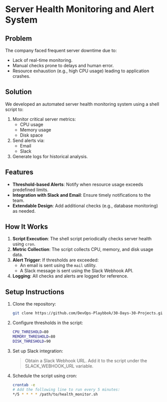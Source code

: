 # Server Health Monitoring and Alert System

## Problem
The company faced frequent server downtime due to:
- Lack of real-time monitoring.
- Manual checks prone to delays and human error.
- Resource exhaustion (e.g., high CPU usage) leading to application crashes.

## Solution
We developed an automated server health monitoring system using a shell script to:
1. Monitor critical server metrics:
   - CPU usage
   - Memory usage
   - Disk space
2. Send alerts via:
   - Email
   - Slack
3. Generate logs for historical analysis.

## Features
- **Threshold-based Alerts**: Notify when resource usage exceeds predefined limits.
- **Integration with Slack and Email**: Ensure timely notifications to the team.
- **Extendable Design**: Add additional checks (e.g., database monitoring) as needed.

## How It Works
1. **Script Execution**: The shell script periodically checks server health using `cron`.
2. **Metric Collection**: The script collects CPU, memory, and disk usage data.
3. **Alert Trigger**: If thresholds are exceeded:
   - An email is sent using the `mail` utility.
   - A Slack message is sent using the Slack Webhook API.
4. **Logging**: All checks and alerts are logged for reference.

## Setup Instructions
1. Clone the repository:
   ```bash
   git clone https://github.com/DevOps-Playbbok/30-Days-30-Projects.git
   ```

2. Configure thresholds in the script:
   ```bash
   CPU_THRESHOLD=80
   MEMORY_THRESHOLD=80
   DISK_THRESHOLD=90
   ```

3. Set up Slack integration:
   > Obtain a Slack Webhook URL.
   > Add it to the script under the SLACK_WEBHOOK_URL variable.

4. Schedule the script using cron:
   ```bash
   crontab -e
   # Add the following line to run every 5 minutes:
   */5 * * * * /path/to/health_monitor.sh
   ```

